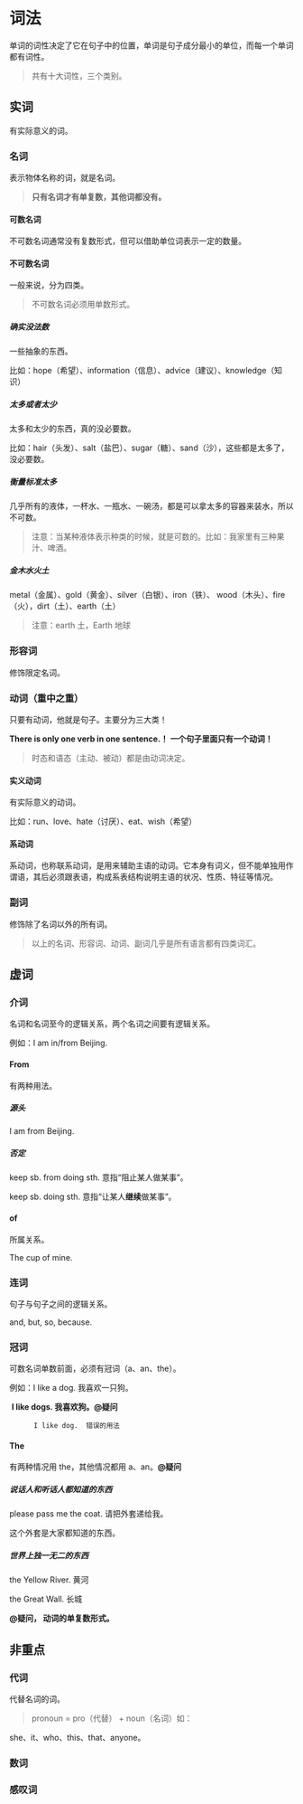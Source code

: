 # 词法

单词的词性决定了它在句子中的位置，单词是句子成分最小的单位，而每一个单词都有词性。

> 共有十大词性，三个类别。

## 实词

有实际意义的词。

### 名词

表示物体名称的词，就是名词。

> **只有名词才有单复数，其他词都没有。**

#### 可数名词

不可数名词通常没有复数形式，但可以借助单位词表示一定的数量。

#### 不可数名词

一般来说，分为四类。

> 不可数名词必须用单数形式。

##### 确实没法数

一些抽象的东西。

比如：hope（希望）、information（信息）、advice（建议）、knowledge（知识）

##### 太多或者太少

太多和太少的东西，真的没必要数。

比如：hair（头发）、salt（盐巴）、sugar（糖）、sand（沙），这些都是太多了，没必要数。

##### 衡量标准太多

几乎所有的液体，一杯水、一瓶水、一碗汤，都是可以拿太多的容器来装水，所以不可数。

> 注意：当某种液体表示种类的时候，就是可数的。比如：我家里有三种果汁、啤酒。

##### 金木水火土

metal（金属）、gold（黄金）、silver（白银）、iron（铁）、 wood（木头）、fire（火），dirt（土）、earth（土）

> 注意：earth 土，Earth 地球

### 形容词

修饰限定名词。

### 动词（重中之重）

只要有动词，他就是句子。主要分为三大类！

**There is only one verb in one sentence.！ 一个句子里面只有一个动词！**

> 时态和语态（主动、被动）都是由动词决定。

#### 实义动词

有实际意义的动词。

比如：run、love、hate（讨厌）、eat、wish（希望）

#### 系动词

系动词，也称联系动词，是用来辅助主语的动词。它本身有词义，但不能单独用作谓语，其后必须跟表语，构成系表结构说明主语的状况、性质、特征等情况。

### 副词

修饰除了名词以外的所有词。

> 以上的名词、形容词、动词、副词几乎是所有语言都有四类词汇。

## 虚词

### 介词

名词和名词至今的逻辑关系，两个名词之间要有逻辑关系。

例如：I am in/from Beijing. 

#### From 

有两种用法。

##### 源头

I am from Beijing.

##### 否定

keep sb. from doing sth.  意指“阻止某人做某事”。

keep sb. doing sth.  意指“让某人**继续**做某事”。

#### of

所属关系。

The cup of mine.

### 连词

句子与句子之间的逻辑关系。

 and, but, so, because.

### 冠词

可数名词单数前面，必须有冠词（a、an、the）。

例如：I like a dog. 我喜欢一只狗。

​           **I like dogs.  我喜欢狗。@疑问**

 		  I like dog.  错误的用法

#### The

有两种情况用 the，其他情况都用 a、an。**@疑问**

##### 说话人和听话人都知道的东西

please pass me the coat. 请把外套递给我。

这个外套是大家都知道的东西。

##### 世界上独一无二的东西

the Yellow River. 黄河

the Great Wall. 长城

**@疑问， 动词的单复数形式。**

## 非重点

### 代词

代替名词的词。

> pronoun = pro（代替） + noun（名词）如：

she、it、who、this、that、anyone。

### 数词

### 感叹词

